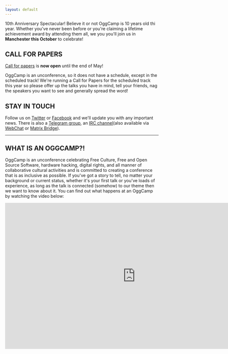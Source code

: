 ```yaml
---
layout: default
---
```


10th Anniversary Spectacular! Believe it or not OggCamp is 10 years old thi year. Whether you've never been before or you're claiming a lifetime achievement award by attending them all, we you you'll join us in **Manchester this October** to celebrate!

<h2>CALL FOR PAPERS</h2>

[Call for papers](https://www.papercall.io/oggcamp2019) is **now open** until the end of May!

OggCamp is an unconference, so it does not have a schedule, except in the scheduled track! We're running a Call for Papers for the scheduled track this year so please offer up the talks you have in mind, tell your friends, nag the speakers you want to see and generally spread the word!


<h2>STAY IN TOUCH</h2>

Follow us on [Twitter](https://twitter.com/OggCamp) or [Facebook](https://www.facebook.com/OggCamp) and we'll update you with any important news. There is also a [Telegram group](https://t.me/joinchat/AAAAAAsF-xo4ol9jAjNW8A), an [IRC channel](irc://irc.freenode.net/oggcamp)(also available via [WebChat](http://webchat.freenode.net?channels=%23oggcamp) or [Matrix Bridge](https://matrix.to/#/#freenode_#oggcamp:matrix.org)).

<hr />

<h2>WHAT IS AN OGGCAMP?!</h2>

OggCamp is an unconference celebrating Free Culture, Free and Open Source Software, hardware hacking, digital rights, and all manner of collaborative cultural activities and is committed to creating a conference that is as inclusive as possible. If you've got a story to tell, no matter your background or current status, whether it's your first talk or you've loads of experience, as long as the talk is connected (somehow) to our theme then we want to know about it. You can find out what happens at an OggCamp by watching the video below:

<iframe src="https://www.youtube.com/embed/K15PIGuiLKw" width="853" height="480" frameborder="0" allowfullscreen="allowfullscreen"></iframe>

